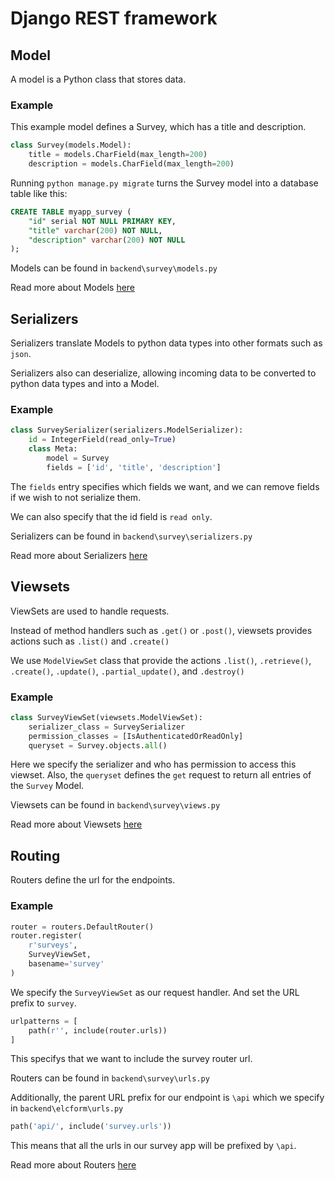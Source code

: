 # Django REST framework 

## Model

A model is a Python class that stores data.

### Example
This example model defines a Survey, which has a title and description.
```python
class Survey(models.Model):
    title = models.CharField(max_length=200)
    description = models.CharField(max_length=200)
```

Running `python manage.py migrate` turns the Survey model into a database table like this: 

```sql
CREATE TABLE myapp_survey (
    "id" serial NOT NULL PRIMARY KEY,
    "title" varchar(200) NOT NULL,
    "description" varchar(200) NOT NULL
);
```

Models can be found in ```backend\survey\models.py```

Read more about Models [here](https://docs.djangoproject.com/en/4.0/topics/db/models/)

## Serializers

Serializers translate Models to python data types into other formats such as ```json```.

Serializers also can deserialize, allowing incoming data to be converted to python data types and into a Model.

### Example

```python
class SurveySerializer(serializers.ModelSerializer):
    id = IntegerField(read_only=True)
    class Meta:
        model = Survey
        fields = ['id', 'title', 'description']
```
The ```fields``` entry specifies which fields we want, and we can remove fields if we wish to not serialize them.

We can also specify that the id field is ```read only```.

Serializers can be found in ```backend\survey\serializers.py```

Read more about Serializers [here](https://www.django-rest-framework.org/api-guide/serializers/)


## Viewsets

ViewSets are used to handle requests.

Instead of method handlers such as ```.get()``` or ```.post()```, viewsets provides actions such as ```.list()``` and ```.create()```

We use ```ModelViewSet``` class that provide the actions ```.list()```, ```.retrieve()```, ```.create()```, ```.update()```, ```.partial_update()```, and ```.destroy()```

### Example

```python
class SurveyViewSet(viewsets.ModelViewSet):
    serializer_class = SurveySerializer
    permission_classes = [IsAuthenticatedOrReadOnly]
    queryset = Survey.objects.all()
```

Here we specify the serializer and who has permission to access this viewset. Also, the ```queryset``` defines the ```get``` request to return all entries of the ```Survey``` Model.

Viewsets can be found in ```backend\survey\views.py```

Read more about Viewsets [here](https://www.django-rest-framework.org/api-guide/viewsets/)

## Routing

Routers define the url for the endpoints.

### Example

```python
router = routers.DefaultRouter()
router.register(
    r'surveys',
    SurveyViewSet,
    basename='survey'
)
```
We specify the ```SurveyViewSet``` as our request handler. And set the URL prefix to ```survey```.

```python
urlpatterns = [
    path(r'', include(router.urls))
]
```
This specifys that we want to include the survey router url.

Routers can be found in ```backend\survey\urls.py```

Additionally, the parent URL prefix for our endpoint is ```\api``` which we specify in ```backend\elcform\urls.py```

```python
path('api/', include('survey.urls'))
```

This means that all the urls in our survey app will be prefixed by ```\api```.

Read more about Routers [here](https://www.django-rest-framework.org/api-guide/routers/)